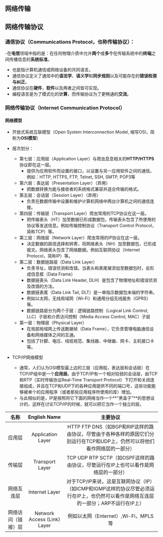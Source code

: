 ## 网络传输

## 网络传输协议
### 通信协议（Communications Protocol，也称**传输协议**）：
-在**电信**领域中指的是：在任何物理介质中允许**两个**或**多个**在传输系统中的**终端**之间传播信息的**系统标准**。  
- 也是指计算机通信或网络设备的共同语言。
- 通信协议定义了通信中的**语法学**、**语义学**和**同步规则**以及可能存在的**错误检测与纠正**。
- 通信协议在**硬件**，**软件**以及两者之间皆可实现。
- 编程语言是为了模式化的**计算**，而传输协议为了更畅通的**交流**。

### 网络传输协议（Internet Communication Protocol）
#### 网络模型
- 开放式系统互联模型（Open System Interconnection Model, 缩写OSI，简称为**OSI模型**）
- 层次划分：
  - 第七层：应用层（Application Layer）与爬虫息息相关的**HTTP/HTTPS**协议即在这一层。
    - 提供为应用软件而设置的接口，以设置与另一应用软件之间的通信。例如：HTTP, HTTPS, FTP, Telnet, SSH, SMTP, POP3等
  - 第六层：表达层（Presentation Layer）（弃用）
    - 把数据转换为能与接收者的系统格式兼容并适合传输的格式。
  - 第五层：会话层（Session Layer）（弃用）
    - 负责在数据传输中设置和维护计算机网络中两台计算机之间的通信连接。
  - 第四层：传输层（Transport Layer）爬虫常用的TCP协议在这一层。
    - 把传输表头（HT）加至数据已形成数据包，传输表头包含了所使用的协议等发送信息。例如传输控制协议（Transport Control Protocol，简称TCP）等。
  - 第三层：网络层（Network Layer）爬虫常用的IP协议在这一层。
    - 决定数据的路径选择和转寄，将网络表头（NH）加至数据包，已形成报文。网络表头包含了网络数据。例如互联网协议（Internet Protocol，简称IP）等。
  - 第二层：数据链路层（Data Link Layer）
    - 负责寻址，错误侦测和改错。当表头和表尾被添加至数据包时，会形成信息框（Data Frame）
    - 数据链表头（Data Link Header, DLH）是包含了物理地址和错误侦测及改错的方法。
    - 数据链表尾（Data Link Tail, DLT）是一串指示数据包末端的字符串。
    - 例如以太网，无线局域网（Wi-Fi）和通用分组无线服务（GPRS）等。
    - 数据链路层分为两个子层：逻辑链路控制（Logical Link Control, LLC）子层和介质访问控制（Media Access Control, MAC）子层
  - 第一层：物理层（Physical Layer）
    - 在局部局域网上传送数据帧（Data Frame），它负责管理电脑通信设备和网络媒体之间的互通。
    - 包括了针脚、电压、线缆规范、集线器、中继器、网卡、主机接口卡等。
    
- TCP/IP网络模型
  - 通常，人们认为OSI模型最上边的三层（应用程，表达层和会话层）在TCP/IP组中是一个**应用层**。由于TCP/IP有一个相对较弱的会话层，由TCP和RTP（实时传输协议Real-Time Transport Protocol）下打开和关闭连接组成，并且在TCP和UDP下的各种应用提供不同的端口号，这些功能能够被单个的应用程序（或者那些应用程序所使用的库）增加。
  - 与此相似的是，IP是按照将它下面的网络当作一个**“黑盒子”**的思想设计的，这样在讨论TCP/IP的时候，就可以把它当作一个独立的层。  
 

|名称|English Name|主要协议| 
|:---:|:---:|:---:|  
|应用层|Application Layer|HTTP FTP DNS（如BGP和RIP这样的路由协议，尽管由于各种各样的原因它们分别运行在TCP和UDP上，仍然可以将他们看作网络层的一部分）|  
|传输层|Transport Layer|TCP UDP RTP SCTP（如OSPF这样的路由协议，尽管运行在IP上也可以看作是网络层的一部分）|  
|网络互连层|Internet Layer|对于TCP/IP来说，这是互联网协议（IP）（如ICMP和IGMP这样的协议尽管必须运行在IP上，也仍然可以看作是网络互连层的一部分；ARP不运行在IP上）|  
|网络访问（链接）层|Network Access (Link) Layer|例如以太网（Enternet）,Wi-Fi，MPLS等|  
  
 

